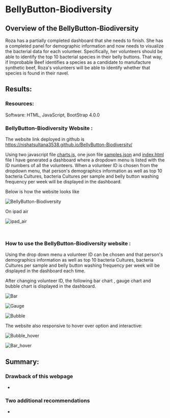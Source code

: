 # BellyButton-Biodiversity


## Overview of the BellyButton-Biodiversity
Roza has a partially completed dashboard that she needs to finish. She has a completed panel for demographic information and now needs to visualize the bacterial data for each volunteer. Specifically, her volunteers should be able to identify the top 10 bacterial species in their belly buttons. That way, if Improbable Beef identifies a species as a candidate to manufacture synthetic beef, Roza's volunteers will be able to identify whether that species is found in their navel.



## Results: 

### Resources:

Software: HTML, JavaScript, BootStrap 4.0.0

### BellyButton-Biodiversity Website : 
The website link deployed in github is https://nishatsultana3538.github.io/BellyButton-Biodiversity/


Using two javascript file [charts.js](), one json file [samples.json]() and [index.html]() file I have generated a dashboard where a dropdown menu is listed  with the ID numbers of all the volunteers. When a volunteer ID is chosen from the dropdown menu, that person's demographics information as well as top 10 bacteria Cultures, bacteria Cultures per sample and belly button washing frequency per week will be displayed in the dashboard.

Below is how the website looks like

![BellyButton-Biodiversity]()

On ipad air

![ipad_air]()



 ![]() 


![]() 




###  How to use the BellyButton-Biodiversity website :

Using the drop down menu a volunteer ID can be chosen and  that person's demographics information as well as top 10 bacteria Cultures, bacteria Cultures per sample and belly button washing frequency per week will be displayed in the dashboard each time.

After changing  volunteer ID, the following bar chart , gauge chart and bubble chart is displayed in the dashboard.


![Bar]()

![Gauge]()


![Bubble]()

The website also responsive to hover over option and interactive:

![Bubble_hover]()


![Bar_hover]()



## Summary:

### Drawback of this webpage 
*
### Two additional recommendations

* 









